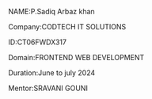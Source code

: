 NAME:P.Sadiq Arbaz khan

Company:CODTECH IT SOLUTIONS

ID:CT06FWDX317

Domain:FRONTEND WEB DEVELOPMENT

Duration:June to july 2024

Mentor:SRAVANI GOUNI

